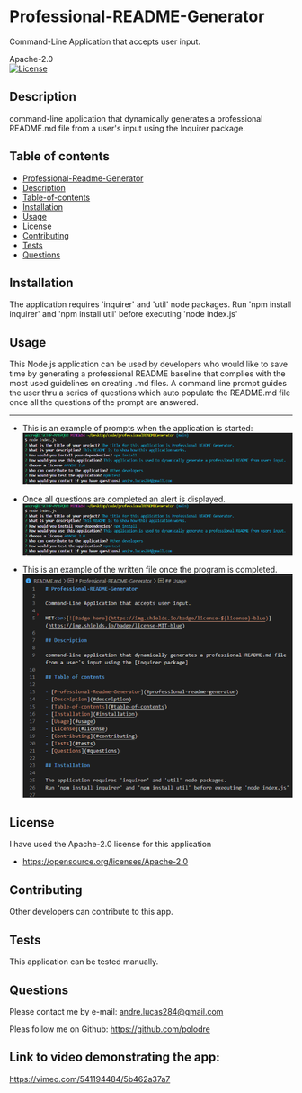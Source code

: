 # Professional-README-Generator

Command-Line Application that accepts user input.

Apache-2.0<br>[![License](https://img.shields.io/badge/License-Apache%202.0-blue.svg)](https://opensource.org/licenses/Apache-2.0)

## Description

command-line application that dynamically generates a professional README.md file from a user's input using the Inquirer package.

## Table of contents

- [Professional-Readme-Generator](#professional-readme-generator)
- [Description](#description)
- [Table-of-contents](#table-of-contents)
- [Installation](#installation)
- [Usage](#usage)
- [License](#license)
- [Contributing](#contributing)
- [Tests](#tests)
- [Questions](#questions)

## Installation

The application requires 'inquirer' and 'util' node packages.
Run 'npm install inquirer' and 'npm install util' before executing 'node index.js'

## Usage

This Node.js application can be used by developers who would like to save time by generating a professional README baseline that complies with the most used guidelines on creating .md files. A command line prompt guides the user thru a series of questions which auto populate the README.md file once all the questions of the prompt are answered.

---

- This is an example of prompts when the application is started:
  ![Answered Questions](/assets/images/answeredquestions.PNG "Answered Questions")

- Once all questions are completed an alert is displayed.
  ![Alert](/assets/images/answeredquestions.PNG "Alert")

- This is an example of the written file once the program is completed.
  ![Completed File](/assets/images/readmefile.PNG "Completed File")

## License

I have used the Apache-2.0 license for this application

- https://opensource.org/licenses/Apache-2.0

## Contributing

Other developers can contribute to this app.

## Tests

This application can be tested manually.

## Questions

Please contact me by e-mail: andre.lucas284@gmail.com

Pleas follow me on Github: https://github.com/polodre

## Link to video demonstrating the app:

https://vimeo.com/541194484/5b462a37a7
